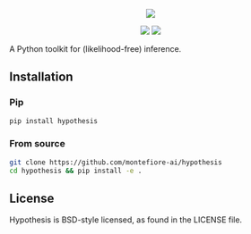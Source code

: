 <p align="center">
    <img src="https://joerihermans.com/media/hypothesis.png" />
</p>

<p align="center">
    <img src="https://img.shields.io/badge/hypothesis-v0.0.3.ALPHA-blue.svg" />
    <img src="https://img.shields.io/badge/license-BSD-lightgrey.svg" />
</p>

A Python toolkit for (likelihood-free) inference.

## Installation

### Pip

```sh
pip install hypothesis
```

### From source

```sh
git clone https://github.com/montefiore-ai/hypothesis
cd hypothesis && pip install -e .
```

## License

Hypothesis is BSD-style licensed, as found in the LICENSE file.
